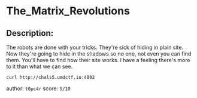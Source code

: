 
# The_Matrix_Revolutions
## Description:
The robots are done with your tricks. They're sick of hiding in plain site. Now they're going to hide in the shadows so no one, not even you can find them. You'll have to find how their site works. I have a feeling there's more to it than what we can see.

`curl http://chals5.umdctf.io:4002`

author: `t0pc4r`
score: `5/10`

